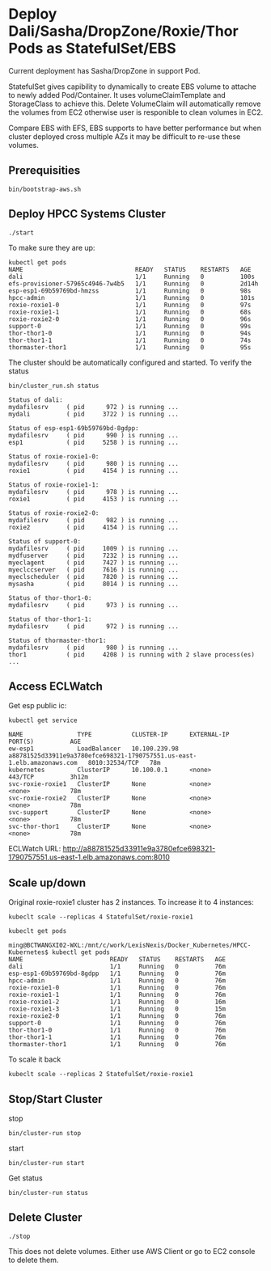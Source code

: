 # Deploy Dali/Sasha/DropZone/Roxie/Thor Pods as StatefulSet/EBS

Current deployment has Sasha/DropZone in support Pod.

StatefulSet gives capibility to dynamically to create EBS volume to attache to newly added Pod/Container. It uses volumeClaimTemplate and StorageClass to achieve this.
Delete VolumeClaim will automatically remove the volumes from EC2 otherwise user is responible to clean volumes in EC2.

Compare EBS with EFS, EBS supports to have better performance but when cluster deployed cross multiple AZs it may be difficult to re-use these volumes.


## Prerequisities
```console
bin/bootstrap-aws.sh
```

## Deploy HPCC Systems Cluster
```console
./start
```
To make sure they are up:
```console
kubectl get pods
NAME                               READY   STATUS    RESTARTS   AGE
dali                               1/1     Running   0          100s
efs-provisioner-57965c4946-7w4b5   1/1     Running   0          2d14h
esp-esp1-69b59769bd-hmzss          1/1     Running   0          98s
hpcc-admin                         1/1     Running   0          101s
roxie-roxie1-0                     1/1     Running   0          97s
roxie-roxie1-1                     1/1     Running   0          68s
roxie-roxie2-0                     1/1     Running   0          96s
support-0                          1/1     Running   0          99s
thor-thor1-0                       1/1     Running   0          94s
thor-thor1-1                       1/1     Running   0          74s
thormaster-thor1                   1/1     Running   0          95s
```

The cluster should be automatically configured and started.
To verify the status
```console
bin/cluster_run.sh status

Status of dali:
mydafilesrv     ( pid      972 ) is running ...
mydali          ( pid     3722 ) is running ...

Status of esp-esp1-69b59769bd-8gdpp:
mydafilesrv     ( pid      990 ) is running ...
esp1            ( pid     5258 ) is running ...

Status of roxie-roxie1-0:
mydafilesrv     ( pid      980 ) is running ...
roxie1          ( pid     4154 ) is running ...

Status of roxie-roxie1-1:
mydafilesrv     ( pid      978 ) is running ...
roxie1          ( pid     4153 ) is running ...

Status of roxie-roxie2-0:
mydafilesrv     ( pid      982 ) is running ...
roxie2          ( pid     4154 ) is running ...

Status of support-0:
mydafilesrv     ( pid     1009 ) is running ...
mydfuserver     ( pid     7232 ) is running ...
myeclagent      ( pid     7427 ) is running ...
myeclccserver   ( pid     7616 ) is running ...
myeclscheduler  ( pid     7820 ) is running ...
mysasha         ( pid     8014 ) is running ...

Status of thor-thor1-0:
mydafilesrv     ( pid      973 ) is running ...

Status of thor-thor1-1:
mydafilesrv     ( pid      972 ) is running ...

Status of thormaster-thor1:
mydafilesrv     ( pid      980 ) is running ...
thor1           ( pid     4208 ) is running with 2 slave process(es) ...
```


## Access ECLWatch ###
Get esp public ic:
```console
kubectl get service

NAME               TYPE           CLUSTER-IP      EXTERNAL-IP                                                               PORT(S)          AGE
ew-esp1            LoadBalancer   10.100.239.98   a88781525d33911e9a3780efce698321-1790757551.us-east-1.elb.amazonaws.com   8010:32534/TCP   78m
kubernetes         ClusterIP      10.100.0.1      <none>                                                                    443/TCP          3h12m
svc-roxie-roxie1   ClusterIP      None            <none>                                                                    <none>           78m
svc-roxie-roxie2   ClusterIP      None            <none>                                                                    <none>           78m
svc-support        ClusterIP      None            <none>                                                                    <none>           78m
svc-thor-thor1     ClusterIP      None            <none>                                                                    <none>           78m

```
ECLWatch URL: http://a88781525d33911e9a3780efce698321-1790757551.us-east-1.elb.amazonaws.com:8010

## Scale up/down ###
Original roxie-roxie1 cluster has 2 instances. To increase it to 4 instances:
```console
kubeclt scale --replicas 4 StatefulSet/roxie-roxie1

kubeclt get pods

ming@BCTWANGXI02-WXL:/mnt/c/work/LexisNexis/Docker_Kubernetes/HPCC-Kubernetes$ kubectl get pods
NAME                        READY   STATUS    RESTARTS   AGE
dali                        1/1     Running   0          76m
esp-esp1-69b59769bd-8gdpp   1/1     Running   0          76m
hpcc-admin                  1/1     Running   0          76m
roxie-roxie1-0              1/1     Running   0          76m
roxie-roxie1-1              1/1     Running   0          76m
roxie-roxie1-2              1/1     Running   0          16m
roxie-roxie1-3              1/1     Running   0          15m
roxie-roxie2-0              1/1     Running   0          76m
support-0                   1/1     Running   0          76m
thor-thor1-0                1/1     Running   0          76m
thor-thor1-1                1/1     Running   0          76m
thormaster-thor1            1/1     Running   0          76m

```
To scale it back
```console
kubeclt scale --replicas 2 StatefulSet/roxie-roxie1
```


## Stop/Start Cluster
stop
```console
bin/cluster-run stop
```
start
```console
bin/cluster-run start
```

Get status
```console
bin/cluster-run status

```

## Delete Cluster ###
```console
./stop
```
This does not delete volumes. Either use AWS Client or go to EC2 console to delete them.


